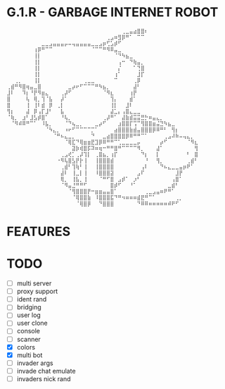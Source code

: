 # G.1.R - GARBAGE INTERNET ROBOT

```
⠀⠀⠀⠀⠀⠀⠀⠀⠀⠀⠀⠀⠀⠀⠀⠀⠀⠀⠀⠀⠀⠀⠀⠀⠀⠀⠀⠀⠀⠀⢀⣀⣤⣴⣿⣿⠆⠀⠀⠀⠀⠀⠀⠀⠀⠀⠀⠀⠀⠀
⠀⠀⠀⠀⠀⠀⠀⠀⠀⠀⠀⠀⠀⠀⠀⠀⠀⠀⠀⠀⠀⠀⠀⠀⠀⠀⢀⣠⠶⣻⡿⠛⠁⠀⠉⠉⠀⠀⠀⠀⠀⠀⠀⠀⠀⠀⠀⠀⠀⠀
⠀⠀⠀⠀⠀⠀⠀⠀⠀⣀⣀⣠⣤⣤⣤⡤⠤⢤⣤⣤⣤⣤⣀⣀⣠⡶⢋⣡⡾⠋⠀⠀⠀⠀⠀⠀⠀⠀⠀⠀⠀⠀⠀⠀⠀⠀⠀⠀⠀⠀
⠀⠀⠀⠀⠀⠀⠀⢰⡿⠛⠉⠉⠀⠀⠀⠀⠀⠀⠀⠀⠀⠀⠈⠉⠉⠛⠻⠿⣤⣀⠀⠀⠀⠀⠀⠀⠀⠀⠀⠀⠀⠀⠀⠀⠀⠀⠀⠀⠀⠀
⠀⠀⠀⠀⠀⠀⠀⢸⡇⠀⠀⠀⠀⠀⠀⠀⠀⠀⠀⠀⠀⠀⠀⠀⠀⠀⠀⠀⠈⠙⠳⣦⣀⠀⠀⠀⠀⠀⠀⠀⠀⠀⠀⠀⠀⠀⠀⠀⠀⠀
⠀⠀⠀⠀⠀⠀⠀⢸⡇⠀⠀⠀⠀⠀⠀⠀⠀⠀⠀⠀⠀⠀⠀⠀⠀⠀⠀⠀⠀⢠⠒⠀⠙⢷⣤⡀⠀⠀⠀⠀⠀⠀⠀⠀⠀⠀⠀⠀⠀⠀
⠀⠀⠀⠀⠀⠀⠀⢸⡇⠀⠀⠀⠀⠀⠀⠀⠀⠀⠀⠀⠀⠀⠀⠀⠀⠀⠀⠀⠀⡌⠀⠀⠀⠁⢙⣿⠀⠀⠀⠀⠀⠀⠀⠀⠀⠀⠀⠀⠀⠀
⠀⠀⠀⠀⠀⠀⠀⢸⡇⠀⠀⠀⠀⠀⠀⠀⠀⠀⠀⠀⠀⠀⠀⠀⠀⠀⠀⠀⢰⠁⠀⠀⠀⠀⣸⡏⠀⠀⠀⠀⠀⠀⠀⠀⠀⠀⠀⠀⠀⠀
⠀⠀⢀⡀⠀⠀⠀⢸⡇⠀⠀⠀⠀⠀⠀⠀⠀⠀⠀⠀⢀⣀⣀⠀⠀⠀⠀⠀⠉⠀⠀⠀⠀⢀⡿⠀⠀⠀⠀⠀⠀⠀⠀⠀⠀⠀⠀⠀⠀⠀
⢀⣾⠛⠻⣿⢶⣤⣀⣿⠀⠀⠀⠀⠀⠀⠀⣀⡴⠖⠋⠉⠉⠉⠛⠳⣦⡀⠀⠀⠀⠀⠀⠀⣼⠃⠀⠀⠀⠀⠀⠀⠀⠀⠀⠀⠀⠀⠀⠀⠀
⣸⠇⠀⠀⠹⡆⠘⡟⠻⣶⣄⠀⠀⠀⢀⡼⠋⠀⠀⠀⠀⠀⠀⠀⠀⠈⠻⣆⠀⠀⠀⠀⢰⡟⠀⠀⠀⠀⠀⠀⠀⠀⠀⠀⠀⠀⠀⠀⠀⠀
⣿⠀⠀⠀⠀⢧⠀⢿⡀⢹⠈⣧⠀⠀⡼⠁⠀⠀⠀⠀⠀⠀⠀⠀⠀⠀⠀⢹⡄⠀⠀⠀⣾⠁⠀⠀⠀⠀⠀⠀⠀⠀⠀⠀⠀⠀⠀⠀⠀⠀
⣿⠀⠀⠀⠀⢸⠀⢸⠇⣾⠀⡿⠀⢀⡇⠀⠀⠀⠀⠀⠀⠀⠀⠀⠀⠀⠀⢸⡇⠀⠀⣸⠇⠀⠀⠀⠀⠀⠀⠀⠀⠀⠀⠀⠀⠀⠀⠀⠀⠀
⢻⡆⠀⠀⠀⣼⠀⡿⢠⡏⣸⠃⠀⠀⣧⠀⠀⠀⠀⠀⠀⠀⠀⠀⠀⠀⠀⣼⣁⡄⢠⣿⣄⣀⣀⠀⠀⠀⠀⠀⠀⠀⠀⠀⠀⠀⠀⠀⠀⠀
⠈⢷⡀⠀⣰⠃⣸⣣⡾⣿⠁⠀⠀⠀⠘⢧⡀⠀⠀⠀⠀⠀⠀⠀⠀⢀⡼⠛⠁⠀⣼⣷⣾⣭⣭⣛⡓⠶⣤⣄⡀⠀⠀⠀⠀⠀⠀⠀⠀⠀
⠀⠈⠻⠾⠿⠛⠉⠁⠀⠸⣧⡀⠀⠀⠀⠈⠙⢦⣀⡀⠀⠀⠀⣀⡴⠋⠀⠀⠀⣰⣿⣿⡏⢩⠉⢻⣿⣿⣶⣬⣙⠳⣦⣀⠀⠀⠀⠀⠀⠀
⠀⠀⠀⠀⠀⠀⠀⠀⠀⠀⠈⠳⣄⡀⠀⠰⠖⠋⠉⠉⠉⠉⡉⠁⠀⠀⠀⠀⣴⣿⣿⣿⣷⣾⣤⣿⣿⣿⡿⠿⠛⠃⠀⢻⡆⠀⠀⠀⠀⠀
⠀⠀⠀⠀⠀⠀⠀⠀⠀⠀⠀⠀⠈⠛⠦⣄⣀⡀⠀⠀⠀⠀⠙⠀⠀⣀⣴⣿⣿⣿⣿⡿⠿⠛⠛⠉⠁⠀⠀⠀⠀⢀⣠⠼⠷⠤⢤⣄⡀⠀
⠀⠀⠀⠀⠀⠀⠀⠀⠀⠀⠀⠀⠀⠀⠀⠈⢿⣏⠙⢿⣶⣶⣟⣹⡿⠿⠛⠛⠉⢁⣀⣀⣀⣀⡤⠀⠀⠀⠀⠀⡴⠋⠀⠀⠀⠀⠀⠈⠻⣆
⠀⠀⠀⠀⠀⠀⠀⠀⠀⠀⠀⠀⠀⠀⠀⠀⠀⣽⡷⢾⣿⡯⠽⠶⢶⠒⠛⠛⣿⠛⠉⠉⠉⠉⠻⡀⠀⠀⠀⣼⠁⠀⠀⠀⠀⠀⠀⠀⠀⢻
⠀⠀⠀⠀⠀⠀⠀⠀⠀⠀⠀⠀⠀⠀⢀⣠⢞⡁⢀⡼⢹⡇⠀⢀⣿⣦⡀⢰⡏⠀⠀⠀⠀⠀⠀⠙⡆⠀⠀⡇⠀⠀⠀⠀⠀⠀⠀⠃⠀⣿
⠀⠀⠀⠀⠀⠀⠀⠀⠀⠀⠀⠀⠀⠐⠻⢧⣿⣣⡟⡗⢸⠀⠀⢸⣿⣿⣿⣾⠀⠀⠀⠀⠀⠀⠀⠀⠘⠀⠀⢻⡀⠀⠀⠀⠀⠀⠀⢀⣾⠃
⠀⠀⠀⠀⠀⠀⠀⠀⠀⠀⠀⠀⠀⠀⢀⣾⠃⢹⢷⠃⢸⠀⠀⢸⣿⣿⣿⣿⠀⠀⠀⠀⠀⠀⠀⢠⠇⠀⠀⠀⠙⠦⣄⣀⣀⣤⡶⠟⠁⠀
⠀⠀⠀⠀⠀⠀⠀⠀⠀⠀⠀⠀⠀⠀⣼⠇⠀⢸⣀⡇⢸⠀⠀⠸⣿⣿⣿⣽⠀⠀⠀⠀⠀⠀⣠⠏⠀⠀⠀⠀⠀⠀⠀⠀⣸⡟⠀⠀⠀⠀
⠀⠀⠀⠀⠀⠀⠀⠀⠀⠀⠀⠀⠀⠀⢿⡀⠀⢸⣧⡀⢸⠀⠀⠀⠈⠛⠋⣿⠀⣠⡾⠁⠀⡰⠃⠀⠀⠀⠀⠀⠀⠀⠀⢠⣿⠁⠀⠀⠀⠀
⠀⠀⠀⠀⠀⠀⠀⠀⠀⠀⠀⠀⠀⠀⠈⠻⣤⣘⠛⠛⠋⠀⠀⠀⠀⠀⠀⣿⡾⠋⠀⠀⠘⠁⠀⠀⠀⠀⠀⠀⠀⠀⣀⣾⠃⠀⠀⠀⠀⠀
⠀⠀⠀⠀⠀⠀⠀⠀⠀⠀⠀⠀⠀⠀⠀⠀⠈⢻⣿⣿⣿⡟⠒⣶⣶⣤⣤⣿⠁⠀⠀⠀⠀⠀⠀⠀⢀⣀⣠⣤⠶⠟⠛⠁⠀⠀⠀⠀⠀⠀
⠀⠀⠀⠀⠀⠀⠀⠀⠀⠀⠀⠀⠀⠀⠀⠀⠀⠈⢿⣿⣿⣷⠀⠸⣿⣿⣿⣯⠙⠛⠲⠶⠶⠶⣾⣟⠛⠉⠁⠀⠀⠀⠀⠀⢀⡀⠀⠀⠀⠀
⠀⠀⠀⠀⠀⠀⠀⠀⠀⠀⠀⠀⠀⠀⠀⠀⠀⠀⠈⢿⣿⡿⠀⠀⠙⣿⣿⣿⠀⠀⠀⠀⠀⠀⠙⠿⠿⠶⠶⠶⠶⠶⠾⠟⠋⠀⠀⠀⠀⠀
```

# FEATURES


# TODO
- [ ] multi server
- [ ] proxy support
- [ ] ident rand
- [ ] bridging
- [ ] user log
- [ ] user clone
- [ ] console 
- [ ] scanner
- [x] colors
- [x] multi bot
- [ ] invader args
- [ ] invade chat emulate
- [ ] invaders nick rand

